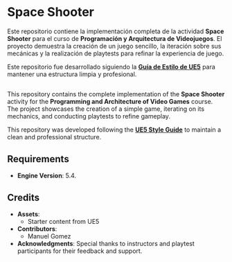 # Space Shooter

Este repositorio contiene la implementación completa de la actividad **Space Shooter** para el curso de **Programación y Arquitectura de Videojuegos**. El proyecto demuestra la creación de un juego sencillo, la iteración sobre sus mecánicas y la realización de playtests para refinar la experiencia de juego.

Este repositorio fue desarrollado siguiendo la **[Guía de Estilo de UE5](https://github.com/Allar/ue5-style-guide?tab=readme-ov-file#important-terminology)** para mantener una estructura limpia y profesional.

##

This repository contains the complete implementation of the **Space Shooter** activity for the **Programming and Architecture of Video Games** course. The project showcases the creation of a simple game, iterating on its mechanics, and conducting playtests to refine gameplay.

This repository was developed following the **[UE5 Style Guide](https://github.com/Allar/ue5-style-guide?tab=readme-ov-file#important-terminology)** to maintain a clean and professional structure.

## Requirements

- **Engine Version**: 5.4.

## Credits

- **Assets**:
  - Starter content from UE5
- **Contributors**:
  - Manuel Gomez
- **Acknowledgments**: Special thanks to instructors and playtest participants for their feedback and support.
